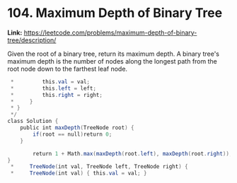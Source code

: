 # 104. Maximum Depth of Binary Tree

**Link:** https://leetcode.com/problems/maximum-depth-of-binary-tree/description/

Given the root of a binary tree, return its maximum depth. A binary tree's maximum depth is the number of nodes along the longest path from the root node down to the farthest leaf node.

```java
 *         this.val = val;
 *         this.left = left;
 *         this.right = right;
 *     }
 * }
 */
class Solution {
    public int maxDepth(TreeNode root) {
        if(root == null)return 0;
    }

        return 1 + Math.max(maxDepth(root.left), maxDepth(root.right));
}
 *     TreeNode(int val, TreeNode left, TreeNode right) {
 *     TreeNode(int val) { this.val = val; }
```
